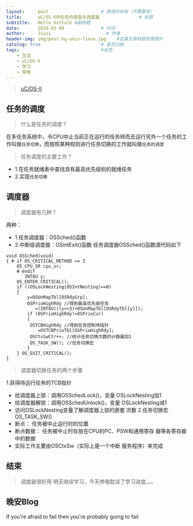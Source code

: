 ```yaml
---
layout:     post                    # 使用的布局（不需要改）
title:      uC/OS-Ⅱ中任务的调度与调度器               # 标题 
subtitle:   Hello Gittalk #副标题
date:       2020-03-09              # 时间
author:     Jiusi                     # 作者
header-img: img/post-bg-unix-linux.jpg    #这篇文章标题背景图片
catalog: true                       # 是否归档
tags:                               #标签
    - 生活
    - uC/OS-Ⅱ
    - 学习
    - 停电
---
```

>[uC/OS-Ⅱ](https://baike.baidu.com/item/uC%2FOS-II)

## 任务的调度

>什么是任务的调度？

在多任务系统中，令CPU中止当前正在运行的任务转而去运行另外一个任务的工作叫做`任务切换`，而按照某种规则进行任务切换的工作就叫做`任务的调度`

>任务调度的主要工作？

- 1.在任务就绪表中查找具有最高优先级别的就绪任务
- 2.实现`任务切换`

## 调度器

>调度器有几种？

两种： 
- 1.任务调度器：OSSched()函数
- 2.中断级调度器：OSintExit()函数
任务调度器OSSched()函数源代码如下
```
void OSSched(void) 
{ # if OS_CRITICAL_METHOD == 3 
	OS_CPU_SR cpu_sr; 
	# endif
       INT8U y;
    OS_ENTER_CRITICAL(); 
    if ((OSLockNesting|OSIntNesting)==0) 
    { 
    	y=OSUnMapTbl[OSRdyGrp]; 
    	OSPrioHighRdy //得到最高优先级任务 
    	   =(INT8U)((y<<3)+OSUnMapTbl[OSRdyTbl[y]]); 
    	if (OSPrioHighRdy!=OSPrioCur) 
    	{
    	 OSTCBHighRdy //得到任务控制块指针 
    	    =OSTCBPrioTbl[OSPrioHighRdy]; 
    	 OSCtxSwCtr++; //统计任务切换次数的计数器加1 
    	 OS_TASK_SW(); //任务切换宏 
    	}
    } OS_EXIT_CRITICAL();
}
```
>调度器切换任务的两个步骤

1.获得待运行任务的TCB指针
  - 给调度器上锁：调用OSSchedLock()，变量 OSLockNesting加1 
  - 给调度器解锁：调用OSSchedUnlock()，变量 OSLockNesting减1 
  - 访问OSLockNesting变量了解调度器上锁的嵌套 次数 
2.任务切换宏OS_TASK_SW()
  - 断点： 任务被中止运行时的位置 
  - 断点数据： 任务被中止时存放在CPU的PC、PSW和通用寄存 器等各寄存器中的数据 
  - 实际工作主要由OSCtxSw（实际上是一个中断 服务程序）来完成

## 结束
>调度器很好用
明天继续学习，今天停电耽误了学习进度。。。

## 晚安Blog
If you're afraid to fail then you're probably going to fail


